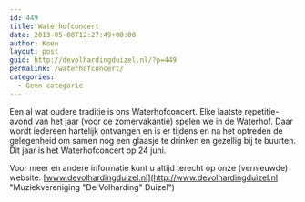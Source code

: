 ```yaml
---
id: 449
title: Waterhofconcert
date: 2013-05-08T12:27:49+00:00
author: Koen
layout: post
guid: http://devolhardingduizel.nl/?p=449
permalink: /waterhofconcert/
categories:
  - Geen categorie
---
```

Een al wat oudere traditie is ons Waterhofconcert. Elke laatste repetitie-avond van het jaar (voor de zomervakantie) spelen we in de Waterhof. Daar wordt iedereen hartelijk ontvangen en is er tijdens en na het optreden de gelegenheid om samen nog een glaasje te drinken en gezellig bij te buurten. Dit jaar is het Waterhofconcert op 24 juni.

Voor meer en andere informatie kunt u altijd terecht op onze (vernieuwde) website: [www.devolhardingduizel.nl](http://www.devolhardingduizel.nl "Muziekvereniging "De Volharding" Duizel")